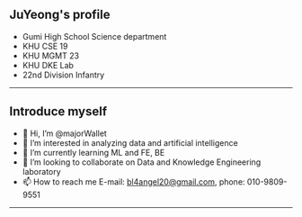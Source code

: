 ## JuYeong's profile
- Gumi High School Science department
- KHU CSE 19
- KHU MGMT 23
- KHU DKE Lab
- 22nd Division  Infantry
---


## Introduce myself
- 👋 Hi, I’m @majorWallet
- 👀 I’m interested in analyzing data and artificial intelligence
- 🌱 I’m currently learning ML and FE, BE
- 💞️ I’m looking to collaborate on Data and Knowledge Engineering laboratory
- 📫 How to reach me E-mail: bl4angel20@gmail.com, phone: 010-9809-9551
---


<!---
majorWallet/majorWallet is a ✨ special ✨ repository because its `README.md` (this file) appears on your GitHub profile.
You can click the Preview link to take a look at your changes.
--->
